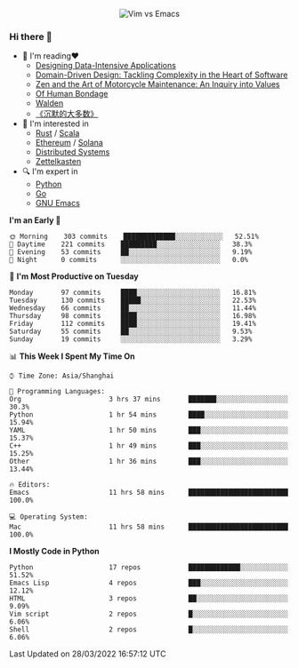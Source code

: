 <p align="center">
    <img src="https://gist.githubusercontent.com/coldnight/e696baffb094e71c96cb302118878eae/raw/40ea5053a6f66cc65f90f437e4173497da225958/banner.gif" alt="Vim vs Emacs" />
</p>

### Hi there 👋

- 📖 I'm reading❤️
    + [Designing Data-Intensive Applications](https://www.oreilly.com/library/view/designing-data-intensive-applications/9781491903063/)
    + [Domain-Driven Design: Tackling Complexity in the Heart of Software](https://www.dddcommunity.org/book/evans_2003/)
    + [Zen and the Art of Motorcycle Maintenance: An Inquiry into Values](https://en.wikipedia.org/wiki/Zen_and_the_Art_of_Motorcycle_Maintenance)
    + [Of Human Bondage](https://en.wikipedia.org/wiki/Of_Human_Bondage)
    + [Walden](https://en.wikipedia.org/wiki/Walden)
    + [《沉默的大多数》](https://en.wikipedia.org/wiki/Silent_majority)
- 🌱 I'm interested in
    + [Rust](https://www.rust-lang.org/) / [Scala](https://www.scala-lang.org/)
    + [Ethereum](https://ethereum.org/en/) / [Solana](https://solana.com/)
	+ [Distributed Systems](https://www.linuxzen.com/notes/topics/20200320174417_%E5%88%86%E5%B8%83%E5%BC%8F/)
	+ [Zettelkasten](https://www.linuxzen.com/notes/notes/20220120080920-slip_box/)
- 🔍 I'm expert in
    + [Python](https://www.python.org/)
    + [Go](https://go.dev/)
    + [GNU Emacs](https://www.gnu.org/software/emacs/)

<!--START_SECTION:waka-->
**I'm an Early 🐤** 

```text
🌞 Morning    303 commits    █████████████░░░░░░░░░░░░   52.51% 
🌆 Daytime    221 commits    █████████░░░░░░░░░░░░░░░░   38.3% 
🌃 Evening    53 commits     ██░░░░░░░░░░░░░░░░░░░░░░░   9.19% 
🌙 Night      0 commits      ░░░░░░░░░░░░░░░░░░░░░░░░░   0.0%

```
📅 **I'm Most Productive on Tuesday** 

```text
Monday       97 commits     ████░░░░░░░░░░░░░░░░░░░░░   16.81% 
Tuesday      130 commits    █████░░░░░░░░░░░░░░░░░░░░   22.53% 
Wednesday    66 commits     ██░░░░░░░░░░░░░░░░░░░░░░░   11.44% 
Thursday     98 commits     ████░░░░░░░░░░░░░░░░░░░░░   16.98% 
Friday       112 commits    ████░░░░░░░░░░░░░░░░░░░░░   19.41% 
Saturday     55 commits     ██░░░░░░░░░░░░░░░░░░░░░░░   9.53% 
Sunday       19 commits     ░░░░░░░░░░░░░░░░░░░░░░░░░   3.29%

```


📊 **This Week I Spent My Time On** 

```text
⌚︎ Time Zone: Asia/Shanghai

💬 Programming Languages: 
Org                      3 hrs 37 mins       ███████░░░░░░░░░░░░░░░░░░   30.3% 
Python                   1 hr 54 mins        ████░░░░░░░░░░░░░░░░░░░░░   15.94% 
YAML                     1 hr 50 mins        ███░░░░░░░░░░░░░░░░░░░░░░   15.37% 
C++                      1 hr 49 mins        ███░░░░░░░░░░░░░░░░░░░░░░   15.25% 
Other                    1 hr 36 mins        ███░░░░░░░░░░░░░░░░░░░░░░   13.44%

🔥 Editors: 
Emacs                    11 hrs 58 mins      █████████████████████████   100.0%

💻 Operating System: 
Mac                      11 hrs 58 mins      █████████████████████████   100.0%

```

**I Mostly Code in Python** 

```text
Python                   17 repos            █████████████░░░░░░░░░░░░   51.52% 
Emacs Lisp               4 repos             ███░░░░░░░░░░░░░░░░░░░░░░   12.12% 
HTML                     3 repos             ██░░░░░░░░░░░░░░░░░░░░░░░   9.09% 
Vim script               2 repos             █░░░░░░░░░░░░░░░░░░░░░░░░   6.06% 
Shell                    2 repos             █░░░░░░░░░░░░░░░░░░░░░░░░   6.06%

```



 Last Updated on 28/03/2022 16:57:12 UTC
<!--END_SECTION:waka-->
